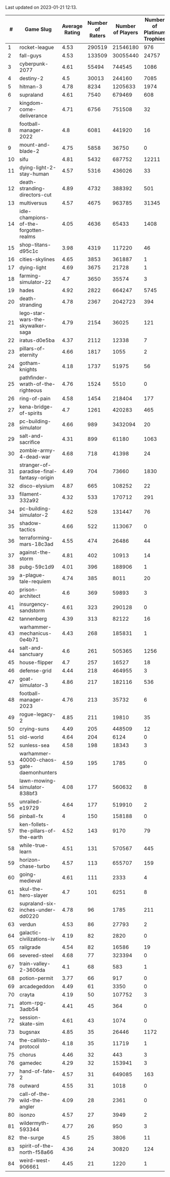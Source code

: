 Last updated on 2023-01-21 12:13.


|#|Game Slug|Average Rating|Number of Raters|Number of Players|Number of Platinum Trophies|Max Rarity (%)|
|---|---|---|---|---|---|---|
|1|rocket-league|4.53|290519|21546180|976|78|
|2|fall-guys|4.53|133509|30055440|24757|0.8|
|3|cyberpunk-2077|4.61|55494|744545|1086|65|
|4|destiny-2|4.5|30013|244160|7085|94|
|5|hitman-3|4.78|8234|1205633|1974|47|
|6|supraland|4.61|7540|679469|608|99|
|7|kingdom-come-deliverance|4.71|6756|751508|32|30|
|8|football-manager-2022|4.8|6081|441920|16|49|
|9|mount-and-blade-2|4.75|5858|36750|0|26|
|10|sifu|4.81|5432|687752|12211|96|
|11|dying-light-2-stay-human|4.57|5316|436026|33|7|
|12|death-stranding-directors-cut|4.89|4732|388392|501|91|
|13|multiversus|4.57|4675|963785|31345|75|
|14|idle-champions-of-the-forgotten-realms|4.05|4636|65433|1408|4|
|15|shop-titans-d95c1c|3.98|4319|117220|46|97|
|16|cities-skylines|4.65|3853|361887|1|72|
|17|dying-light|4.69|3675|21728|1|95|
|18|farming-simulator-22|4.7|3650|35574|3|77|
|19|hades|4.92|2822|664247|5745|89|
|20|death-stranding|4.78|2367|2042723|394|91|
|21|lego-star-wars-the-skywalker-saga|4.79|2154|36025|121|97|
|22|iratus-d0e5ba|4.37|2112|12338|7|85|
|23|pillars-of-eternity|4.66|1817|1055|2|81|
|24|gotham-knights|4.18|1737|51975|56|25|
|25|pathfinder-wrath-of-the-righteous|4.76|1524|5510|0|51|
|26|ring-of-pain|4.58|1454|218404|177|96|
|27|kena-bridge-of-spirits|4.7|1261|420283|465|94|
|28|pc-building-simulator|4.66|989|3432094|20|48|
|29|salt-and-sacrifice|4.31|899|61180|1063|91|
|30|zombie-army-4-dead-war|4.68|718|41398|24|67|
|31|stranger-of-paradise-final-fantasy-origin|4.49|704|73660|1830|98|
|32|disco-elysium|4.87|665|108252|22|28|
|33|filament-332a92|4.32|533|170712|291|93|
|34|pc-building-simulator-2|4.62|528|131447|76|75|
|35|shadow-tactics|4.66|522|113067|0|3|
|36|terraforming-mars-18c3ad|4.55|474|26486|44|44|
|37|against-the-storm|4.81|402|10913|14|37|
|38|pubg-59c1d9|4.01|396|188906|1|73|
|39|a-plague-tale-requiem|4.74|385|8011|20|92|
|40|prison-architect|4.6|369|59893|3|29|
|41|insurgency-sandstorm|4.61|323|290128|0|5|
|42|tannenberg|4.39|313|82122|16|88|
|43|warhammer-mechanicus-0e4b71|4.43|268|185831|1|25|
|44|salt-and-sanctuary|4.6|261|505365|1256|83|
|45|house-flipper|4.7|257|16527|18|94|
|46|defense-grid|4.44|218|464955|3|80|
|47|goat-simulator-3|4.86|217|182116|536|92|
|48|football-manager-2023|4.76|213|35732|6|79|
|49|rogue-legacy-2|4.85|211|19810|35|3|
|50|crying-suns|4.49|205|448509|12|66|
|51|old-world|4.64|204|6124|0|82|
|52|sunless-sea|4.58|198|18343|3|36|
|53|warhammer-40000-chaos-gate-daemonhunters|4.59|195|1785|0|2|
|54|lawn-mowing-simulator-838bf3|4.08|177|560632|8|85|
|55|unrailed-e19729|4.64|177|519910|2|9|
|56|pinball-fx|4|150|158188|0|85|
|57|ken-follets-the-pillars-of-the-earth|4.52|143|9170|79|45|
|58|while-true-learn|4.51|131|570567|445|93|
|59|horizon-chase-turbo|4.57|113|655707|159|88|
|60|going-medieval|4.61|111|2333|4|67|
|61|skul-the-hero-slayer|4.7|101|6251|8|95|
|62|supraland-six-inches-under-dd0220|4.78|96|1785|211|99|
|63|verdun|4.53|86|27793|2|76|
|64|galactic-civilizations-iv|4.19|82|2820|0|80|
|65|railgrade|4.54|82|16586|19|98|
|66|severed-steel|4.68|77|323394|0|14|
|67|train-valley-2-3606da|4.1|68|583|1|89|
|68|potion-permit|3.77|66|917|0|98|
|69|arcadegeddon|4.49|61|3350|0|90|
|70|crayta|4.19|50|107752|3|23|
|71|atom-rpg-3adb54|4.41|45|364|0|98|
|72|session-skate-sim|4.61|43|1074|0|27|
|73|bugsnax|4.85|35|26446|1172|97|
|74|the-callisto-protocol|4.18|35|11719|1|4|
|75|chorus|4.46|32|443|3|86|
|76|gamedec|4.29|32|153941|3|27|
|77|hand-of-fate-2|4.57|31|649085|163|72|
|78|outward|4.55|31|1018|0|73|
|79|call-of-the-wild-the-angler|4.09|28|2361|0|63|
|80|isonzo|4.57|27|3949|2|57|
|81|wildermyth-593344|4.77|26|950|3|17|
|82|the-surge|4.5|25|3806|11|94|
|83|spirit-of-the-north-f58a66|4.36|24|30820|124|65|
|84|weird-west-906661|4.45|21|1220|1|85|
